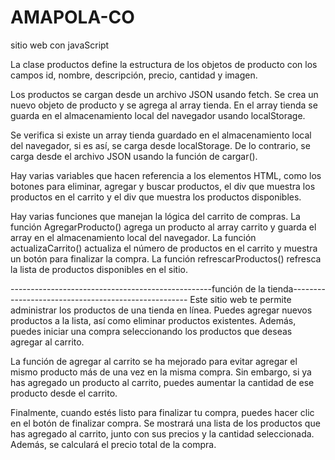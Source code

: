 # AMAPOLA-CO
sitio web con javaScript

La clase productos define la estructura de los objetos de producto con los campos id, nombre, descripción, precio, cantidad y imagen.

Los productos se cargan desde un archivo JSON usando fetch. Se crea un nuevo objeto de producto y se agrega al array tienda. En el array 
tienda se guarda en el almacenamiento local del navegador usando localStorage.

Se verifica si existe un array tienda guardado en el almacenamiento local del navegador, si es así, se carga desde localStorage. De lo contrario, 
se carga desde el archivo JSON usando la función de cargar().

Hay varias variables que hacen referencia a los elementos HTML, como los botones para eliminar, agregar y buscar productos, el div que muestra los productos
en el carrito y el div que muestra los productos disponibles.

Hay varias funciones que manejan la lógica del carrito de compras. La función AgregarProducto() agrega un producto al array carrito y guarda el
array en el almacenamiento local del navegador. La función actualizaCarrito() actualiza el número de productos en el carrito y muestra un botón para finalizar la compra.
La función refrescarProductos() refresca la lista de productos disponibles en el sitio.


--------------------------------------------------función de la tienda----------------------------------------------------
Este sitio web te permite administrar los productos de una tienda en línea. Puedes agregar nuevos productos a la lista, así como eliminar productos existentes. 
Además, puedes iniciar una compra seleccionando los productos que deseas agregar al carrito.

La función de agregar al carrito se ha mejorado para evitar agregar el mismo producto más de una vez en la misma compra. Sin embargo, si ya has agregado un producto
al carrito, puedes aumentar la cantidad de ese producto desde el carrito.

Finalmente, cuando estés listo para finalizar tu compra, puedes hacer clic en el botón de finalizar compra. Se mostrará una lista de los productos que has agregado
al carrito, junto con sus precios y la cantidad seleccionada. Además, se calculará el precio total de la compra.
